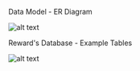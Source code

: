 Data Model - ER Diagram

![alt text](https://github.com/bquigley1/TFS/blob/database_update/database/DB_ERD_DataModel.png)


Reward's Database - Example Tables

![alt text](https://github.com/bquigley1/TFS/blob/database_update/database/Rewards%20Database%20Example%20Tables.PNG)

